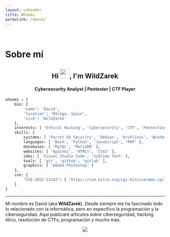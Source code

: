 ```yaml
---
layout: noheader
title: Whoami
permalink: /about/
---
```


<br/>

# Sobre mí
<h2 align="center">Hi <img src="https://raw.githubusercontent.com/MartinHeinz/MartinHeinz/master/wave.gif" width="30px">, I'm WildZarek</h2>
<h4 align="center">Cybersecurity Analyst | Pentester | CTF Player</h4>

```python
whoami = {
    bio: {
        'name': 'David', 
        'location': 'Málaga, Spain', 
        'nick': 'WildZarek'
    },
    interests: [ 'Ethical Hacking', 'Cybersecurity', 'CTF', 'Pentesting', 'Programming' ],
    skills: {
        systems: [ 'Parrot OS Security', 'Debian', 'Archlinux', 'Windows 10' ],
        languages: [ 'Bash', 'Python', 'JavaScript', 'PHP' ],
        databases: [ 'MySQL', 'MariaDB' ],
        websites: [ 'Apache2', 'HTML5', 'CSS3' ],
        ides: [ 'Visual Studio Code', 'Sublime Text' ],
        tools: [ 'git', 'github', 'gitlab' ],
        graphics: [ 'Adobe Photoshop' ]
    },
    cve: {
        "CVE-2022-23242": [ "https://cve.mitre.org/cgi-bin/cvename.cgi?name=CVE-2022-23242" ]
    }
}
```

********************************************************************************************

Mi nombre es David (aka **WildZarek**). Desde siempre me ha fascinado todo lo relacionado con la informática, pero en específico la programación y la ciberseguridad.
Aquí publicaré artículos sobre ciberseguridad, hacking ético, resolución de CTFs, programación y mucho más.

<p align="center"><img src="https://visitor-badge.glitch.me/badge?page_id=WildZarek/wildzarek.github.io"></p>